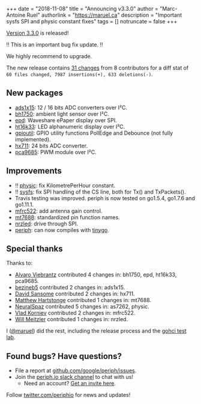 +++
date = "2018-11-08"
title = "Announcing v3.3.0"
author = "Marc-Antoine Ruel"
authorlink = "https://maruel.ca"
description = "Important sysfs SPI and physic constant fixes"
tags = []
notruncate = false
+++

[Version 3.3.0](https://github.com/google/periph/releases/tag/v3.3.0) is
released!

‼️ This is an important bug fix update. ‼️

We highly recommend to upgrade.


<!--more-->

The new release contains [31
changes](https://github.com/google/periph/compare/v3.2.0...v3.3.0)
from 8 contributors for a diff stat of ` 60 files changed, 7987 insertions(+),
633 deletions(-)`.


## New packages

- [ads1x15](https://periph.io/x/periph/experimental/devices/ads1x15): 12 / 16
  bits ADC converters over I²C.
- [bh1750](https://periph.io/x/periph/experimental/devices/bh1750): ambient
  light sensor over I²C.
- [epd](https://periph.io/x/periph/experimental/devices/epd): Waveshare ePaper
  display over SPI.
- [ht16k33](https://periph.io/x/periph/experimental/devices/ht16k33): LED
  alphanumeric display over I²C.
- [gpioutil](https://periph.io/x/periph/experimental/conn/gpio/gpioutil): GPIO
  utility functions PollEdge and Debounce (not fully implemented).
- [hx711](https://periph.io/x/periph/experimental/devices/hx711): 24 bits ADC
  converter.
- [pca9685](https://periph.io/x/periph/experimental/devices/pca9685): PWM
  module over I²C.


## Improvements

- ‼️  [physic](https://periph.io/x/periph/conn/physic): fix KilometrePerHour
  constant.
- ‼️  [sysfs](https://periph.io/x/periph/host/sysfs): fix SPI handling of the CS
  line, both for Tx() and TxPackets().
- Travis testing was improved. periph is now tested on go1.5.4, go1.7.6 and
  go1.11.1.
- [mfrc522](https://periph.io/x/periph/experimental/devices/mfrc522): add
  antenna gain control.
- [mt7688](https://periph.io/x/periph/experimental/host/mt7688): standardized
  pin function names.
- [nrzled](https://periph.io/x/periph/experimental/devices/nrzled): drive
  through SPI.
- [periph](https://periph.io/x/periph): can now compiles with
  [tinygo](https://github.com/aykevl/tinygo).


## Special thanks

Thanks to:

- [Alvaro Viebrantz](https://github.com/alvarowolfx) contributed 4 changes in:
  bh1750, epd, ht16k33, pca9685.
- [bezineb5](https://github.com/bezineb5) contributed 2 changes in: ads1x15.
- [David Sansome](https://github.com/davidsansome) contributed 2 changes in:
  hx711.
- [Matthew Hartstonge](https://github.com/matthewhartstonge) contributed 1
  changes in: mt7688.
- [NeuralSpaz](https://github.com/NeuralSpaz) contributed 5 changes in: as7262,
  physic.
- [Vlad Korniev](https://github.com/vkorn) contributed 2 changes in: mfrc522.
- [Will Meitzler](https://github.com/whmeitzler) contributed 1 changes in:
  nrzled.

I ([@maruel](https://github.com/maruel)) did the rest, including the release
process and the [gohci test lab](https://github.com/periph/gohci).


## Found bugs? Have questions?

- File a report at
  [github.com/google/periph/issues](https://github.com/google/periph/issues).
- Join the [periph.io slack channel](https://gophers.slack.com/messages/periph/)
  to chat with us!
  - Need an account? [Get an invite
    here](http://invite.slack.golangbridge.org/).

Follow [twitter.com/periphio](https://twitter.com/periphio) for news and
updates!
